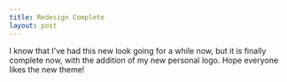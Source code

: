 ```yaml
---
title: Redesign Complete
layout: post
---
```


I know that I've had this new look going for a while now, but it is finally complete now, with the addition of my new personal logo. Hope everyone likes the new theme!
